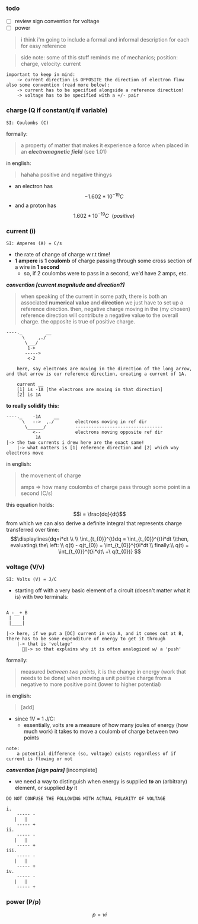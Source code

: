 ### todo
- [ ] review sign convention for voltage
- [ ] power

> i think i'm going to include a formal and informal description for each for easy reference

> side note: some of this stuff reminds me of mechanics; position: charge, velocity: current

~~~
important to keep in mind:
	-> current direction is OPPOSITE the direction of electron flow
also some convention (read more below):
	-> current has to be specified alongside a reference direction!
	-> voltage has to be specified with a +/- pair 
~~~

### charge (Q if constant/q if variable)
	SI: Coulombs (C)
formally:
> a property of matter that makes it experience a force when placed in an ***electromagnetic field*** (see 1.01)

in english:
> hahaha positive and negative thingys

- an electron has $$-1.602*10^{-19}C$$
- and a proton has $$1.602*10^{-19}C\ \ (positive)$$

### current (i)
	SI: Amperes (A) = C/s
- the rate of change of charge w.r.t time!
- **1 ampere** is **1 coulomb** of charge passing through some cross section of a wire in **1 second**
	- so, if 2 coulombs were to pass in a second, we'd have 2 amps, etc.

***convention [current magnitude and direction?]***
> when speaking of the current in some path, there is both an associated **numerical value** and **direction**
> we just have to set up a reference direction.
> 	then, negative charge moving in the (my chosen) reference direction will contribute a negative value to the overall charge. the opposite is true of positive charge.

~~~
----._         __
	  \     ,./   
	   \___/
		1-> 
	   ----->
		<-2

	here, say electrons are moving in the direction of the long arrow, and that arrow is our reference direction, creating a current of 1A.
	
	current __
	[1] is -1A [the electrons are moving in that direction]
	[2] is 1A 
~~~
**to really solidify this:**
~~~
----._    -1A     __
	  \   -->  ,./        electrons moving in ref dir
	   \______/           ---------------------------------
		  <--             electrons moving opposite ref dir
		   1A	
|->	the two currents i drew here are the exact same!
	|-> what matters is [1] reference direction and [2] which way electrons move	
~~~
in english:
> the movement of charge
>  
> amps => how many coulombs of charge pass through some point in a second (C/s)

this equation holds:
$$i = \frac{dq}{dt}$$
from which we can also derive a definite integral that represents charge transferred over time:
$$\displaylines{dq=i*dt \\ \\ \int_{t_{0}}^{t}dq = \int_{t_{0}}^{t}i*dt \\then, evaluating\ the\ left: \\ q(t) - q(t_{0}) = \int_{t_{0}}^{t}i*dt \\ finally:\\ q(t) = \int_{t_{0}}^{t}i*dt\ +\ q(t_{0})}
$$
### **voltage** (V/v)
	SI: Volts (V) = J/C 
- starting off with a very basic element of a circuit (doesn't matter what it is) with two terminals:

~~~

A -__+ B
 |    |
 |____|

|->	here, if we put a [DC] current in via A, and it comes out at B, there has to be some expenditure of energy to get it through
	|-> that is 'voltage'
	  🤔|-> so that explains why it is often analogized w/ a 'push' 
~~~

formally:
> measured *between two points*, it is the change in energy (work that needs to be done) when moving a unit positive charge from a negative to more positive point (lower to higher potential)

in english:
> [add]

- since 1V = 1 J/C:
	- essentially, volts are a measure of how many joules of energy (how much work) it takes to move a coulomb of charge between two points
~~~
note:
	a potential difference (so, voltage) exists regardless of if current is flowing or not
~~~

***convention [sign pairs]*** [incomplete]
- we need a way to distinguish when energy is supplied ***to*** an (arbitrary) element, or supplied ***by*** it
~~~
DO NOT CONFUSE THE FOLLOWING WITH ACTUAL POLARITY OF VOLTAGE

i. 
	----- -
   |   | 
    ----- +
ii.
	----- -
   |   |
    ----- +
iii.
	----- -
   |   |
    ----- +
iv.
	----- -
   |   |
    ----- +
~~~

### power (P/p)
$$p=vi$$
